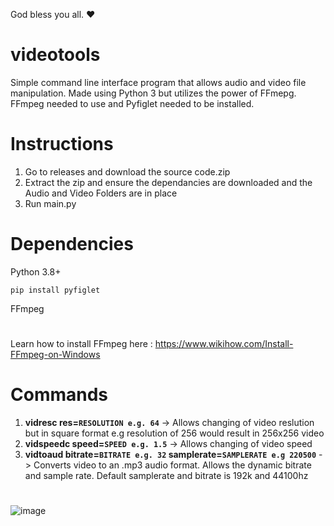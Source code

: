 
God bless you all. ❤️
# videotools
Simple command line interface program that allows audio and video file manipulation. Made using Python 3 but utilizes the power of FFmepg.
FFmpeg needed to use and Pyfiglet needed to be installed. 
# Instructions
1. Go to releases and download the source code.zip
2. Extract the zip and ensure the dependancies are downloaded and the Audio and Video Folders are in place
3. Run main.py
#
# Dependencies
Python 3.8+

``pip install pyfiglet``

FFmpeg
#
Learn how to install FFmpeg here : https://www.wikihow.com/Install-FFmpeg-on-Windows
#
# Commands
1. **vidresc res=``RESOLUTION e.g. 64``** -> Allows changing of video reslution but in square format e.g resolution of 256 would result in 256x256 video
2. **vidspeedc speed=``SPEED e.g. 1.5``** -> Allows changing of video speed
3. **vidtoaud bitrate=``BITRATE e.g. 32`` samplerate=``SAMPLERATE e.g 220500``** -> Converts video to an .mp3 audio format. Allows the dynamic bitrate and sample rate. Default samplerate and bitrate is 192k and 44100hz
#

![image](https://github.com/Tawitg/videotools/assets/108408219/4e89da57-3721-4e31-9b65-82082a0a9b92)


